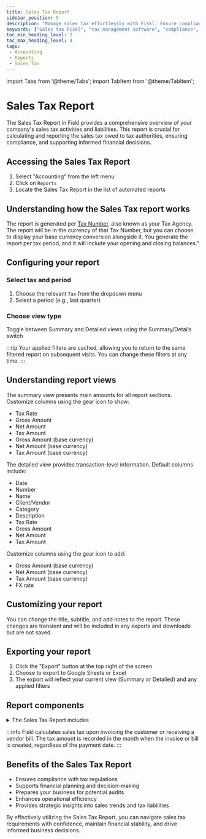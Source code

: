 ```yaml
---
title: Sales Tax Report
sidebar_position: 5
description: "Manage sales tax effortlessly with Fiskl: Ensure compliance, accuracy in tax filings, and streamline your financial reporting."
keywords: ["Sales tax Fiskl", "tax management software", "compliance", "tax reporting"]
toc_min_heading_level: 2
toc_max_heading_level: 4
tags:
 - Accounting
 - Reports
 - Sales Tax
---
```


import Tabs from '@theme/Tabs';
import TabItem from '@theme/TabItem';

# Sales Tax Report

The Sales Tax Report in Fiskl provides a comprehensive overview of your company's sales tax activities and liabilities. This report is crucial for calculating and reporting the sales tax owed to tax authorities, ensuring compliance, and supporting informed financial decisions.

## Accessing the Sales Tax Report

1. Select "Accounting" from the left menu
2. Click on `Reports`
3. Locate the Sales Tax Report in the list of automated reports

## Understanding how the Sales Tax report works

The report is generated per [Tax Number](../../../Settings-Configurations/tax-settings#3-tax-idvat-numbers), also known as your Tax Agency. The report will be in the currency of that Tax Number, but you can choose to display your base currency conversion alongside it. You generate the report per tax period, and it will include your opening and closing balances."

## Configuring your report

### Select tax and period

1. Choose the relevant `Tax` from the dropdown menu
2. Select a period (e.g., last quarter)

### Choose view type

Toggle between Summary and Detailed views using the Summary/Details switch

:::tip
Your applied filters are cached, allowing you to return to the same filtered report on subsequent visits. You can change these filters at any time.
:::

## Understanding report views

<Tabs>

   <TabItem value="summaryView" label="Summary View" default>

   The summary view presents main amounts for all report sections. Customize columns using the gear icon to show:

   - Tax Rate
   - Gross Amount
   - Net Amount
   - Tax Amount
   - Gross Amount (base currency)
   - Net Amount (base currency)
   - Tax Amount (base currency)

   </TabItem>

   <TabItem value="detailedView" label="Detailed View" default>
   The detailed view provides transaction-level information. Default columns include:

   - Date
   - Number
   - Name
   - Client/Vendor
   - Category
   - Description
   - Tax Rate
   - Gross Amount
   - Net Amount
   - Tax Amount

   </TabItem>

   <TabItem value="customColumns" label="Custom Columns" default>

   Customize columns using the gear icon to add:

   - Gross Amount (base currency)
   - Net Amount (base currency)
   - Tax Amount (base currency)
   - FX rate

   </TabItem>

</Tabs>

## Customizing your report

You can change the title, subtitle, and add notes to the report. These changes are transient and will be included in any exports and downloads but are not saved.

## Exporting your report

1. Click the "Export" button at the top right of the screen
1. Choose to export to Google Sheets or Excel
1. The export will reflect your current view (Summary or Detailed) and any applied filters

## Report components

<details>

   <summary>The Sales Tax Report includes</summary>

- Opening and Closing balances for the selected period
- Sales: All sales transactions with an assigned client
- Purchases: All purchase transactions with an assigned vendor
- Other: Manual transactions associated with this sales tax account
- Total Tax: Sum of Sales, Purchases, and Other
- Payments: Tax payments categorized with this sales tax account

</details>

:::info
Fiskl calculates sales tax upon invoicing the customer or receiving a vendor bill. The tax amount is recorded in the month when the invoice or bill is created, regardless of the payment date.
:::

## Benefits of the Sales Tax Report

- Ensures compliance with tax regulations
- Supports financial planning and decision-making
- Prepares your business for potential audits
- Enhances operational efficiency
- Provides strategic insights into sales trends and tax liabilities

By effectively utilizing the Sales Tax Report, you can navigate sales tax requirements with confidence, maintain financial stability, and drive informed business decisions.
